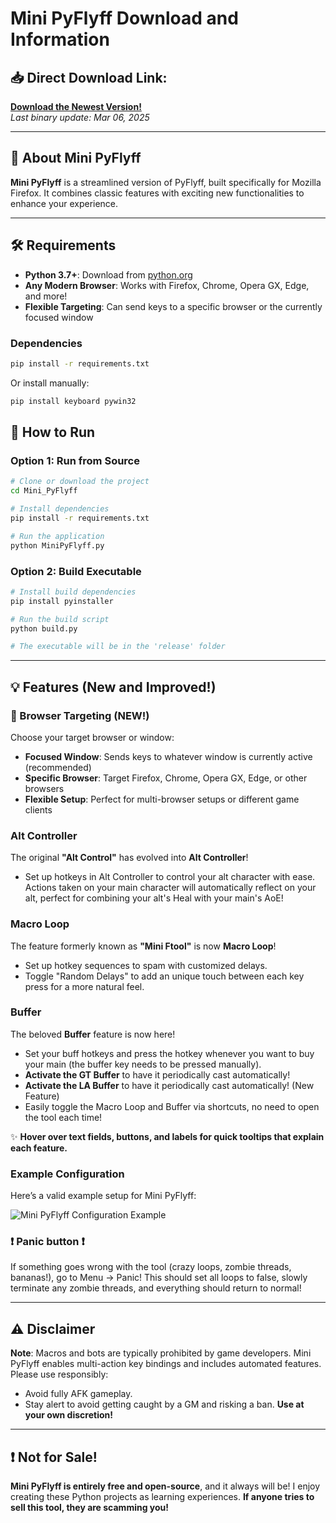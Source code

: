 # Mini PyFlyff Download and Information

## 📥 Direct Download Link:

[**Download the Newest Version!**](https://github.com/ils94/Mini_PyFlyff/releases/download/release_v2/MiniPyFlyff.zip)  
_Last binary update: Mar 06, 2025_

---

## 🌟 About Mini PyFlyff

**Mini PyFlyff** is a streamlined version of PyFlyff, built specifically for Mozilla Firefox. It combines classic features with exciting new functionalities to enhance your experience.

---

## 🛠️ Requirements

- **Python 3.7+**: Download from [python.org](https://www.python.org/)
- **Any Modern Browser**: Works with Firefox, Chrome, Opera GX, Edge, and more!
- **Flexible Targeting**: Can send keys to a specific browser or the currently focused window

### Dependencies

```bash
pip install -r requirements.txt
```

Or install manually:

```bash
pip install keyboard pywin32
```

## 🚀 How to Run

### Option 1: Run from Source

```bash
# Clone or download the project
cd Mini_PyFlyff

# Install dependencies
pip install -r requirements.txt

# Run the application
python MiniPyFlyff.py
```

### Option 2: Build Executable

```bash
# Install build dependencies
pip install pyinstaller

# Run the build script
python build.py

# The executable will be in the 'release' folder
```

---

## 💡 Features (New and Improved!)

### **🎯 Browser Targeting** (NEW!)

Choose your target browser or window:

- **Focused Window**: Sends keys to whatever window is currently active (recommended)
- **Specific Browser**: Target Firefox, Chrome, Opera GX, Edge, or other browsers
- **Flexible Setup**: Perfect for multi-browser setups or different game clients

### **Alt Controller**

The original **"Alt Control"** has evolved into **Alt Controller**!

- Set up hotkeys in Alt Controller to control your alt character with ease. Actions taken on your main character will automatically reflect on your alt, perfect for combining your alt's Heal with your main's AoE!

### **Macro Loop**

The feature formerly known as **"Mini Ftool"** is now **Macro Loop**!

- Set up hotkey sequences to spam with customized delays.
- Toggle "Random Delays" to add an unique touch between each key press for a more natural feel.

### **Buffer**

The beloved **Buffer** feature is now here!

- Set your buff hotkeys and press the hotkey whenever you want to buy your main (the buffer key needs to be pressed manually).
- **Activate the GT Buffer** to have it periodically cast automatically!
- **Activate the LA Buffer** to have it periodically cast automatically! (New Feature)
- Easily toggle the Macro Loop and Buffer via shortcuts, no need to open the tool each time!

✨ **Hover over text fields, buttons, and labels for quick tooltips that explain each feature.**

### Example Configuration

Here’s a valid example setup for Mini PyFlyff:

![Mini PyFlyff Configuration Example](https://github.com/ils94/Mini_PyFlyff/blob/master/example.png?raw=true)

### ❗ **Panic button** ❗

If something goes wrong with the tool (crazy loops, zombie threads, bananas!), go to Menu → Panic! This should set all loops to false, slowly terminate any zombie threads, and everything should return to normal!

---

## ⚠️ Disclaimer

**Note**: Macros and bots are typically prohibited by game developers. Mini PyFlyff enables multi-action key bindings and includes automated features. Please use responsibly:

- Avoid fully AFK gameplay.
- Stay alert to avoid getting caught by a GM and risking a ban. **Use at your own discretion!**

---

## ❗ Not for Sale!

**Mini PyFlyff is entirely free and open-source**, and it always will be! I enjoy creating these Python projects as learning experiences. **If anyone tries to sell this tool, they are scamming you!**
